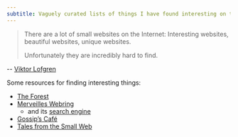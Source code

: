```yaml
---
subtitle: Vaguely curated lists of things I have found interesting on the internet.
---
```

> There are a lot of small websites on the Internet: Interesting websites, beautiful websites, unique websites.
> 
> Unfortunately they are incredibly hard to find.

-- [Viktor Lofgren](https://www.marginalia.nu/log/19-website-discoverability-crisis/)

Some resources for finding interesting things:

- [The Forest](https://theforest.link/)
- [Merveilles Webring](https://webring.xxiivv.com)
	- and its [search engine](https://lieu.cblgh.org/)
- [Gossip’s Café](https://gossips.cafe/)
- [Tales from the Small Web](https://kagi.com/smallweb/)
